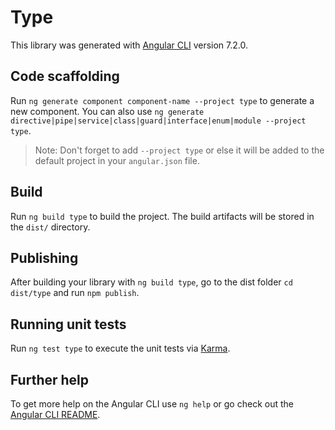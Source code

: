 # Type

This library was generated with [Angular CLI](https://github.com/angular/angular-cli) version 7.2.0.

## Code scaffolding

Run `ng generate component component-name --project type` to generate a new component. You can also use `ng generate directive|pipe|service|class|guard|interface|enum|module --project type`.
> Note: Don't forget to add `--project type` or else it will be added to the default project in your `angular.json` file. 

## Build

Run `ng build type` to build the project. The build artifacts will be stored in the `dist/` directory.

## Publishing

After building your library with `ng build type`, go to the dist folder `cd dist/type` and run `npm publish`.

## Running unit tests

Run `ng test type` to execute the unit tests via [Karma](https://karma-runner.github.io).

## Further help

To get more help on the Angular CLI use `ng help` or go check out the [Angular CLI README](https://github.com/angular/angular-cli/blob/master/README.md).
